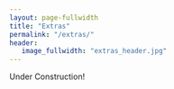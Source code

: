 ```yaml
---
layout: page-fullwidth
title: "Extras"
permalink: "/extras/"
header:
   image_fullwidth: "extras_header.jpg"
---
```

Under Construction!